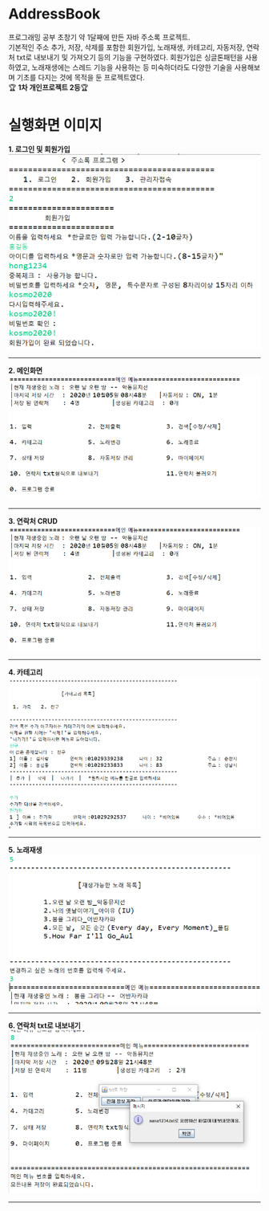 # AddressBook

프로그래밍 공부 초창기 약 1달째에 만든 자바 주소록 프로젝트.  
기본적인 주소 추가, 저장, 삭제를 포함한 회원가입, 노래재생, 카테고리, 자동저장, 연락처 txt로 내보내기 및 가져오기 등의 기능을 구현하였다. 회원가입은 싱글톤패턴을 사용하였고, 노래재생에는 스레드 기능을 사용하는 등 미숙하더라도 다양한 기술을 사용해보며 기초를 다지는 것에 목적을 둔 프로젝트였다.  
:trophy: **1차 개인프로젝트 2등**:trophy:

# 실행화면 이미지

**1. 로그인 및 회원가입**  
 ![로그인 및 회원가입 실행 화면 캡쳐](./readme/sign.png)

---

**2. 메인화면**  
 ![메인 화면 실행 화면 캡쳐](./readme/main.png)

---

**3. 연락처 CRUD**  
 ![연락처 CRUD 실행 화면 캡쳐](./readme/main.png)

---

**4. 카테고리**  
 ![카테고리 CRUD  실행 화면 캡쳐](./readme/category.png)

---

**5. 노래재생**  
 ![노래재생 실행 화면 캡쳐](./readme/song.png)

---

**6. 연락처 txt로 내보내기**  
 ![연락처 txt로 내보내기  실행 화면 캡쳐](./readme/saveTxt.png)

---
